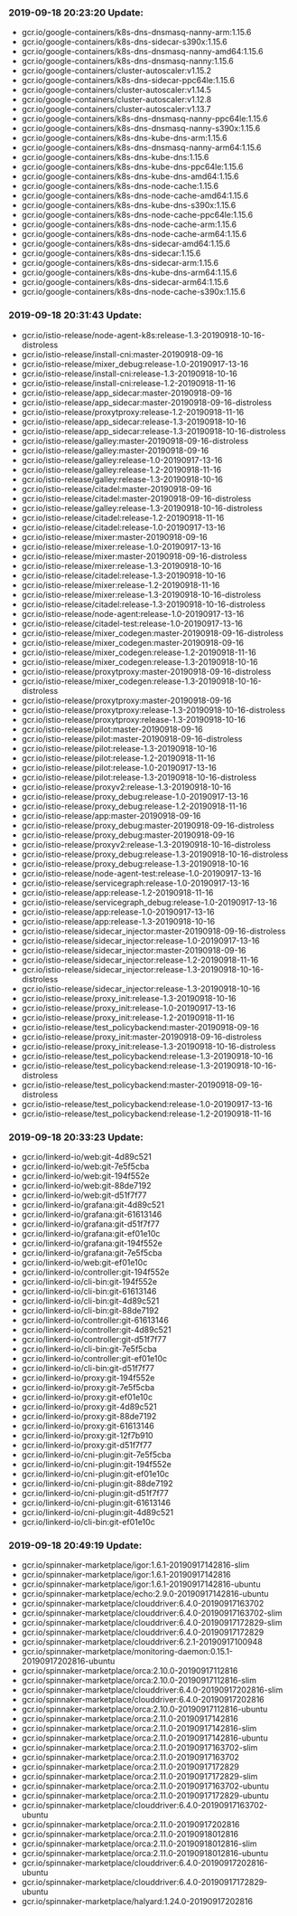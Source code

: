 ### 2019-09-18 20:23:20 Update:

- gcr.io/google-containers/k8s-dns-dnsmasq-nanny-arm:1.15.6
- gcr.io/google-containers/k8s-dns-sidecar-s390x:1.15.6
- gcr.io/google-containers/k8s-dns-dnsmasq-nanny-amd64:1.15.6
- gcr.io/google-containers/k8s-dns-dnsmasq-nanny:1.15.6
- gcr.io/google-containers/cluster-autoscaler:v1.15.2
- gcr.io/google-containers/k8s-dns-sidecar-ppc64le:1.15.6
- gcr.io/google-containers/cluster-autoscaler:v1.14.5
- gcr.io/google-containers/cluster-autoscaler:v1.12.8
- gcr.io/google-containers/cluster-autoscaler:v1.13.7
- gcr.io/google-containers/k8s-dns-dnsmasq-nanny-ppc64le:1.15.6
- gcr.io/google-containers/k8s-dns-dnsmasq-nanny-s390x:1.15.6
- gcr.io/google-containers/k8s-dns-kube-dns-arm:1.15.6
- gcr.io/google-containers/k8s-dns-dnsmasq-nanny-arm64:1.15.6
- gcr.io/google-containers/k8s-dns-kube-dns:1.15.6
- gcr.io/google-containers/k8s-dns-kube-dns-ppc64le:1.15.6
- gcr.io/google-containers/k8s-dns-kube-dns-amd64:1.15.6
- gcr.io/google-containers/k8s-dns-node-cache:1.15.6
- gcr.io/google-containers/k8s-dns-node-cache-amd64:1.15.6
- gcr.io/google-containers/k8s-dns-kube-dns-s390x:1.15.6
- gcr.io/google-containers/k8s-dns-node-cache-ppc64le:1.15.6
- gcr.io/google-containers/k8s-dns-node-cache-arm:1.15.6
- gcr.io/google-containers/k8s-dns-node-cache-arm64:1.15.6
- gcr.io/google-containers/k8s-dns-sidecar-amd64:1.15.6
- gcr.io/google-containers/k8s-dns-sidecar:1.15.6
- gcr.io/google-containers/k8s-dns-sidecar-arm:1.15.6
- gcr.io/google-containers/k8s-dns-kube-dns-arm64:1.15.6
- gcr.io/google-containers/k8s-dns-sidecar-arm64:1.15.6
- gcr.io/google-containers/k8s-dns-node-cache-s390x:1.15.6
### 2019-09-18 20:31:43 Update:

- gcr.io/istio-release/node-agent-k8s:release-1.3-20190918-10-16-distroless
- gcr.io/istio-release/install-cni:master-20190918-09-16
- gcr.io/istio-release/mixer_debug:release-1.0-20190917-13-16
- gcr.io/istio-release/install-cni:release-1.3-20190918-10-16
- gcr.io/istio-release/install-cni:release-1.2-20190918-11-16
- gcr.io/istio-release/app_sidecar:master-20190918-09-16
- gcr.io/istio-release/app_sidecar:master-20190918-09-16-distroless
- gcr.io/istio-release/proxytproxy:release-1.2-20190918-11-16
- gcr.io/istio-release/app_sidecar:release-1.3-20190918-10-16
- gcr.io/istio-release/app_sidecar:release-1.3-20190918-10-16-distroless
- gcr.io/istio-release/galley:master-20190918-09-16-distroless
- gcr.io/istio-release/galley:master-20190918-09-16
- gcr.io/istio-release/galley:release-1.0-20190917-13-16
- gcr.io/istio-release/galley:release-1.2-20190918-11-16
- gcr.io/istio-release/galley:release-1.3-20190918-10-16
- gcr.io/istio-release/citadel:master-20190918-09-16
- gcr.io/istio-release/citadel:master-20190918-09-16-distroless
- gcr.io/istio-release/galley:release-1.3-20190918-10-16-distroless
- gcr.io/istio-release/citadel:release-1.2-20190918-11-16
- gcr.io/istio-release/citadel:release-1.0-20190917-13-16
- gcr.io/istio-release/mixer:master-20190918-09-16
- gcr.io/istio-release/mixer:release-1.0-20190917-13-16
- gcr.io/istio-release/mixer:master-20190918-09-16-distroless
- gcr.io/istio-release/mixer:release-1.3-20190918-10-16
- gcr.io/istio-release/citadel:release-1.3-20190918-10-16
- gcr.io/istio-release/mixer:release-1.2-20190918-11-16
- gcr.io/istio-release/mixer:release-1.3-20190918-10-16-distroless
- gcr.io/istio-release/citadel:release-1.3-20190918-10-16-distroless
- gcr.io/istio-release/node-agent:release-1.0-20190917-13-16
- gcr.io/istio-release/citadel-test:release-1.0-20190917-13-16
- gcr.io/istio-release/mixer_codegen:master-20190918-09-16-distroless
- gcr.io/istio-release/mixer_codegen:master-20190918-09-16
- gcr.io/istio-release/mixer_codegen:release-1.2-20190918-11-16
- gcr.io/istio-release/mixer_codegen:release-1.3-20190918-10-16
- gcr.io/istio-release/proxytproxy:master-20190918-09-16-distroless
- gcr.io/istio-release/mixer_codegen:release-1.3-20190918-10-16-distroless
- gcr.io/istio-release/proxytproxy:master-20190918-09-16
- gcr.io/istio-release/proxytproxy:release-1.3-20190918-10-16-distroless
- gcr.io/istio-release/proxytproxy:release-1.3-20190918-10-16
- gcr.io/istio-release/pilot:master-20190918-09-16
- gcr.io/istio-release/pilot:master-20190918-09-16-distroless
- gcr.io/istio-release/pilot:release-1.3-20190918-10-16
- gcr.io/istio-release/pilot:release-1.2-20190918-11-16
- gcr.io/istio-release/pilot:release-1.0-20190917-13-16
- gcr.io/istio-release/pilot:release-1.3-20190918-10-16-distroless
- gcr.io/istio-release/proxyv2:release-1.3-20190918-10-16
- gcr.io/istio-release/proxy_debug:release-1.0-20190917-13-16
- gcr.io/istio-release/proxy_debug:release-1.2-20190918-11-16
- gcr.io/istio-release/app:master-20190918-09-16
- gcr.io/istio-release/proxy_debug:master-20190918-09-16-distroless
- gcr.io/istio-release/proxy_debug:master-20190918-09-16
- gcr.io/istio-release/proxyv2:release-1.3-20190918-10-16-distroless
- gcr.io/istio-release/proxy_debug:release-1.3-20190918-10-16-distroless
- gcr.io/istio-release/proxy_debug:release-1.3-20190918-10-16
- gcr.io/istio-release/node-agent-test:release-1.0-20190917-13-16
- gcr.io/istio-release/servicegraph:release-1.0-20190917-13-16
- gcr.io/istio-release/app:release-1.2-20190918-11-16
- gcr.io/istio-release/servicegraph_debug:release-1.0-20190917-13-16
- gcr.io/istio-release/app:release-1.0-20190917-13-16
- gcr.io/istio-release/app:release-1.3-20190918-10-16
- gcr.io/istio-release/sidecar_injector:master-20190918-09-16-distroless
- gcr.io/istio-release/sidecar_injector:release-1.0-20190917-13-16
- gcr.io/istio-release/sidecar_injector:master-20190918-09-16
- gcr.io/istio-release/sidecar_injector:release-1.2-20190918-11-16
- gcr.io/istio-release/sidecar_injector:release-1.3-20190918-10-16-distroless
- gcr.io/istio-release/sidecar_injector:release-1.3-20190918-10-16
- gcr.io/istio-release/proxy_init:release-1.3-20190918-10-16
- gcr.io/istio-release/proxy_init:release-1.0-20190917-13-16
- gcr.io/istio-release/proxy_init:release-1.2-20190918-11-16
- gcr.io/istio-release/test_policybackend:master-20190918-09-16
- gcr.io/istio-release/proxy_init:master-20190918-09-16-distroless
- gcr.io/istio-release/proxy_init:release-1.3-20190918-10-16-distroless
- gcr.io/istio-release/test_policybackend:release-1.3-20190918-10-16
- gcr.io/istio-release/test_policybackend:release-1.3-20190918-10-16-distroless
- gcr.io/istio-release/test_policybackend:master-20190918-09-16-distroless
- gcr.io/istio-release/test_policybackend:release-1.0-20190917-13-16
- gcr.io/istio-release/test_policybackend:release-1.2-20190918-11-16
### 2019-09-18 20:33:23 Update:

- gcr.io/linkerd-io/web:git-4d89c521
- gcr.io/linkerd-io/web:git-7e5f5cba
- gcr.io/linkerd-io/web:git-194f552e
- gcr.io/linkerd-io/web:git-88de7192
- gcr.io/linkerd-io/web:git-d51f7f77
- gcr.io/linkerd-io/grafana:git-4d89c521
- gcr.io/linkerd-io/grafana:git-61613146
- gcr.io/linkerd-io/grafana:git-d51f7f77
- gcr.io/linkerd-io/grafana:git-ef01e10c
- gcr.io/linkerd-io/grafana:git-194f552e
- gcr.io/linkerd-io/grafana:git-7e5f5cba
- gcr.io/linkerd-io/web:git-ef01e10c
- gcr.io/linkerd-io/controller:git-194f552e
- gcr.io/linkerd-io/cli-bin:git-194f552e
- gcr.io/linkerd-io/cli-bin:git-61613146
- gcr.io/linkerd-io/cli-bin:git-4d89c521
- gcr.io/linkerd-io/cli-bin:git-88de7192
- gcr.io/linkerd-io/controller:git-61613146
- gcr.io/linkerd-io/controller:git-4d89c521
- gcr.io/linkerd-io/controller:git-d51f7f77
- gcr.io/linkerd-io/cli-bin:git-7e5f5cba
- gcr.io/linkerd-io/controller:git-ef01e10c
- gcr.io/linkerd-io/cli-bin:git-d51f7f77
- gcr.io/linkerd-io/proxy:git-194f552e
- gcr.io/linkerd-io/proxy:git-7e5f5cba
- gcr.io/linkerd-io/proxy:git-ef01e10c
- gcr.io/linkerd-io/proxy:git-4d89c521
- gcr.io/linkerd-io/proxy:git-88de7192
- gcr.io/linkerd-io/proxy:git-61613146
- gcr.io/linkerd-io/proxy:git-12f7b910
- gcr.io/linkerd-io/proxy:git-d51f7f77
- gcr.io/linkerd-io/cni-plugin:git-7e5f5cba
- gcr.io/linkerd-io/cni-plugin:git-194f552e
- gcr.io/linkerd-io/cni-plugin:git-ef01e10c
- gcr.io/linkerd-io/cni-plugin:git-88de7192
- gcr.io/linkerd-io/cni-plugin:git-d51f7f77
- gcr.io/linkerd-io/cni-plugin:git-61613146
- gcr.io/linkerd-io/cni-plugin:git-4d89c521
- gcr.io/linkerd-io/cli-bin:git-ef01e10c
### 2019-09-18 20:49:19 Update:

- gcr.io/spinnaker-marketplace/igor:1.6.1-20190917142816-slim
- gcr.io/spinnaker-marketplace/igor:1.6.1-20190917142816
- gcr.io/spinnaker-marketplace/igor:1.6.1-20190917142816-ubuntu
- gcr.io/spinnaker-marketplace/echo:2.9.0-20190917142816-ubuntu
- gcr.io/spinnaker-marketplace/clouddriver:6.4.0-20190917163702
- gcr.io/spinnaker-marketplace/clouddriver:6.4.0-20190917163702-slim
- gcr.io/spinnaker-marketplace/clouddriver:6.4.0-20190917172829-slim
- gcr.io/spinnaker-marketplace/clouddriver:6.4.0-20190917172829
- gcr.io/spinnaker-marketplace/clouddriver:6.2.1-20190917100948
- gcr.io/spinnaker-marketplace/monitoring-daemon:0.15.1-20190917202816-ubuntu
- gcr.io/spinnaker-marketplace/orca:2.10.0-20190917112816
- gcr.io/spinnaker-marketplace/orca:2.10.0-20190917112816-slim
- gcr.io/spinnaker-marketplace/clouddriver:6.4.0-20190917202816-slim
- gcr.io/spinnaker-marketplace/clouddriver:6.4.0-20190917202816
- gcr.io/spinnaker-marketplace/orca:2.10.0-20190917112816-ubuntu
- gcr.io/spinnaker-marketplace/orca:2.11.0-20190917142816
- gcr.io/spinnaker-marketplace/orca:2.11.0-20190917142816-slim
- gcr.io/spinnaker-marketplace/orca:2.11.0-20190917142816-ubuntu
- gcr.io/spinnaker-marketplace/orca:2.11.0-20190917163702-slim
- gcr.io/spinnaker-marketplace/orca:2.11.0-20190917163702
- gcr.io/spinnaker-marketplace/orca:2.11.0-20190917172829
- gcr.io/spinnaker-marketplace/orca:2.11.0-20190917172829-slim
- gcr.io/spinnaker-marketplace/orca:2.11.0-20190917163702-ubuntu
- gcr.io/spinnaker-marketplace/orca:2.11.0-20190917172829-ubuntu
- gcr.io/spinnaker-marketplace/clouddriver:6.4.0-20190917163702-ubuntu
- gcr.io/spinnaker-marketplace/orca:2.11.0-20190917202816
- gcr.io/spinnaker-marketplace/orca:2.11.0-20190918012816
- gcr.io/spinnaker-marketplace/orca:2.11.0-20190918012816-slim
- gcr.io/spinnaker-marketplace/orca:2.11.0-20190918012816-ubuntu
- gcr.io/spinnaker-marketplace/clouddriver:6.4.0-20190917202816-ubuntu
- gcr.io/spinnaker-marketplace/clouddriver:6.4.0-20190917172829-ubuntu
- gcr.io/spinnaker-marketplace/halyard:1.24.0-20190917202816
